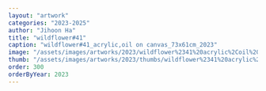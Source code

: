 ```yaml
---
layout: "artwork"
categories: "2023-2025"
author: "Jihoon Ha"
title: "wildflower#41"
caption: "wildflower#41_acrylic,oil on canvas_73x61cm_2023"
image: "/assets/images/artworks/2023/wildflower%2341%20acrylic%2Coil%20on%20canvas%2073x61cm%202023.jpg"
thumb: "/assets/images/artworks/2023/thumbs/wildflower%2341%20acrylic%2Coil%20on%20canvas%2073x61cm%202023.jpg"
order: 300
orderByYear: 2023
---
```

